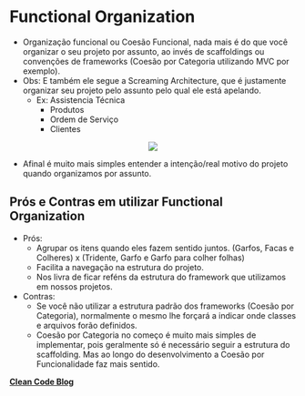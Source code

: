 # Functional Organization

- Organização funcional ou Coesão Funcional, nada mais é do que você organizar o seu projeto por assunto, ao invés de scaffoldings ou convenções de frameworks (Coesão por Categoria utilizando MVC por exemplo).
- Obs: E também ele segue a Screaming Architecture, que é justamente organizar seu projeto pelo assunto pelo qual ele está apelando.
  - Ex: Assistencia Técnica
    - Produtos
    - Ordem de Serviço
    - Clientes

<p align="center">
  <img src="https://github.com/matsennin/domain-driven-design/blob/master/images/Framework_Convention_x_Functional_Organization.png" />
</p>

- Afinal é muito mais simples entender a intenção/real motivo do projeto quando organizamos por assunto.


## Prós e Contras em utilizar Functional Organization
  - Prós:
    - Agrupar os itens quando eles fazem sentido juntos. (Garfos, Facas e Colheres) x (Tridente, Garfo e Garfo para colher folhas)
    - Facilita a navegação na estrutura do projeto.
    - Nos livra de ficar reféns da estrutura do framework que utilizamos em nossos projetos.
  - Contras:
    - Se você não utilizar a estrutura padrão dos frameworks (Coesão por Categoria), normalmente o mesmo lhe forçará a indicar onde classes e arquivos forão definidos.
    - Coesão por Categoria no começo é muito mais simples de implementar, pois geralmente só é necessário seguir a estrutura do scaffolding. Mas ao longo do desenvolvimento a Coesão por Funcionalidade faz mais sentido.


[**Clean Code Blog**](https://blog.cleancoder.com/uncle-bob/2011/09/30/Screaming-Architecture.html)
